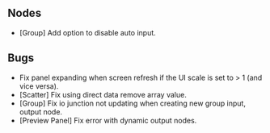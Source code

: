 ## Nodes

- [Group] Add option to disable auto input.

## Bugs

- Fix panel expanding when screen refresh if the UI scale is set to > 1 (and vice versa).
- [Scatter] Fix using direct data remove array value.
- [Group] Fix io junction not updating when creating new group input, output node.
- [Preview Panel] Fix error with dynamic output nodes.


